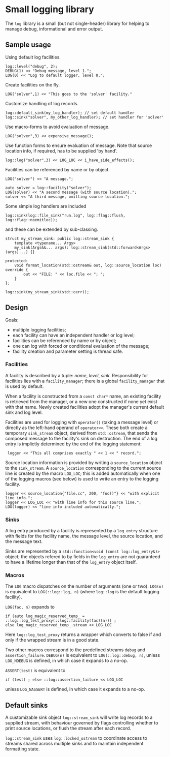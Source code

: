 # Small logging library

The `log` library is a small (but not single-header) library for helping to
manage debug, informational and error output.

## Sample usage

Using default log facilities.
```
log::level("debug", 2);
DEBUG(1) << "Debug message, level 1.";
LOG(0) << "Log to default logger, level 0.";
```

Create facilities on the fly.
```
LOG("solver",1) << "This goes to the 'solver' facility."
```

Customize handling of log records.
```
log::default_sink(my_log_handler); // set default handler
log::sink("solver", my_other_log_handler); // set handler for 'solver'
```

Use macro-forms to avoid evaluation of message.
```
LOG("solver",3) << expensive_message();
```

Use function forms to ensure evaluation of message.
Note that source location info, if required, has to be supplied 'by hand'.
```
log::log("solver",3) << LOG_LOC << i_have_side_effects();
```

Facilities can be referenced by name or by object.
```
LOG("solver") << "A message.";

auto solver = log::facility("solver");
LOG(solver) << "A second message (with source location).";
solver << "A third message, omitting source location.";
```

Some simple log handlers are included
```
log::sink(log::file_sink("run.log", log::flag::flush, log::flag::noemitloc));
```
and these can be extended by sub-classing.
```
struct my_stream_sink: public log::stream_sink {
    template <typename... Args>
    my_sink(Args&&... args): log::stream_sink(std::forward<Args>(args)...) {}

protected:
    void format_location(std::ostream& out, log::source_location loc) override {
        out << "FILE: " << loc.file << "; ";
    }
};

log::sink(my_stream_sink(std::cerr));
```

## Design

Goals:
* multiple logging facilities;
* each facility can have an independent handler or log level;
* facilities can be referenced by name or by object;
* one can log with forced or conditional evaluation of the
  message;
* facility creation and parameter setting is thread safe.

### Facilities

A facility is described by a tuple: _name_, _level_, _sink_. Responsibility for
facilities lies with a `facility_manager`; there is a global `facility_manager`
that is used by default.

When a facility is constructed from a `const char*` name, an existing facility
is retrieved from the manager, or a new one constructed if none yet exist with
that name. Newly created facilities adopt the manager's current default sink
and log level.

Facilities are used for logging with `operator()` (taking a message level) or
directly as the left-hand operand of `operator<<`. These both create a
temporary `sink_stream` object, derived from `std::ostream`, that sends the
composed message to the facility's sink on destruction. The end of a log entry
is implictly determined by the end of the logging statement:
```
 logger << "This all comprises exactly " << 1 << " record.";
```

Source location information is provided by writing a `source_location` object
to the `sink_stream`. A `source_location` corresponding to the current source
line is created by the macro `LOG_LOC`; this is added automatically when one of
the logging macros (see below) is used to write an entry to the logging
facility.
```
logger << source_location{"file.cc", 200, "foo()"} << "with explicit line info.";
logger << LOG_LOC << "with line info for this source line.";
LOG(logger) << "line info included automatically.";
```

### Sinks

A log entry produced by a facility is represented by a `log_entry` structure
with fields for the facility name, the message level, the source location, and
the message text. 

Sinks are represented by a `std::function<void (const log::log_entry&)>`
object; the objects refered to by fields in the `log_entry` are not guaranteed
to have a lifetime longer than that of the `log_entry` object itself.

### Macros

The `LOG` macro dispatches on the number of arguments (one or two). `LOG(n)` is
equivalent to `LOG(::log::log, n)` (where `log::log` is the default logging
facility).

`LOG(fac, n)` expands to
```
if (auto log_magic_reserved_temp_ = ::log::log_test_proxy(::log::facility(fac)(n))) ;
else log_magic_reserved_temp_.stream << LOG_LOC
```
Here `log::log_test_proxy` returns a wrapper which converts to false if and
only if the wrapped stream is in a good state.

Two other macros correspond to the predefined streams `debug` and
`assertion_failure`. `DEBUG(n)` is equivalent to `LOG(::log::debug, n)`, unless
`LOG_NDEBUG` is defined, in which case it expands to a no-op.

`ASSERT(test)` is equivalent to
```
if (test) ; else ::log::assertion_failure << LOG_LOC
```
unless `LOG_NASSERT` is defined, in which case it expands to a no-op.


## Default sinks

A customizable sink object `log::stream_sink` will write log records to a
supplied stream, with behaviour governed by flags controlling whether to print
source locations, or flush the stream after each record.

`log::stream_sink` uses `log::locked_ostream` to coordinate access to streams
shared across multiple sinks and to maintain independent formatting state.

